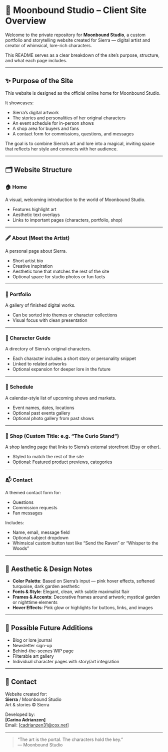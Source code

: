# 🌙 Moonbound Studio – Client Site Overview

Welcome to the private repository for **Moonbound Studio**, a custom portfolio and storytelling website created for Sierra — digital artist and creator of whimsical, lore-rich characters.

This README serves as a clear breakdown of the site’s purpose, structure, and what each page includes.

---

## ✨ Purpose of the Site

This website is designed as the official online home for Moonbound Studio.

It showcases:
- Sierra’s digital artwork
- The stories and personalities of her original characters
- An event schedule for in-person shows
- A shop area for buyers and fans
- A contact form for commissions, questions, and messages

The goal is to combine Sierra’s art and lore into a magical, inviting space that reflects her style and connects with her audience.

---

## 🗂️ Website Structure

### 🏠 Home
A visual, welcoming introduction to the world of Moonbound Studio.  
- Features highlight art
- Aesthetic text overlays
- Links to important pages (characters, portfolio, shop)

---

### 🖋️ About (Meet the Artist)
A personal page about Sierra.  
- Short artist bio
- Creative inspiration
- Aesthetic tone that matches the rest of the site
- Optional space for studio photos or fun facts

---

### 🎨 Portfolio
A gallery of finished digital works.  
- Can be sorted into themes or character collections
- Visual focus with clean presentation

---

### 🌙 Character Guide
A directory of Sierra’s original characters.  
- Each character includes a short story or personality snippet
- Linked to related artworks
- Optional expansion for deeper lore in the future

---

### 📅 Schedule
A calendar-style list of upcoming shows and markets.  
- Event names, dates, locations
- Optional past events gallery
- Optional photo gallery from past shows

---

### 🛒 Shop (Custom Title: e.g. “The Curio Stand”)
A shop landing page that links to Sierra’s external storefront (Etsy or other).  
- Styled to match the rest of the site
- Optional: Featured product previews, categories

---

### 📬 Contact
A themed contact form for:
- Questions
- Commission requests
- Fan messages

Includes:
- Name, email, message field
- Optional subject dropdown
- Whimsical custom button text like “Send the Raven” or “Whisper to the Woods”

---

## 🎨 Aesthetic & Design Notes

- **Color Palette**: Based on Sierra’s input — pink hover effects, softened turquoise, dark garden aesthetic
- **Fonts & Style**: Elegant, clean, with subtle maximalist flair
- **Frames & Accents**: Decorative frames around artwork; mystical garden or nighttime elements
- **Hover Effects**: Pink glow or highlights for buttons, links, and images

---

## 🌟 Possible Future Additions

- Blog or lore journal
- Newsletter sign-up
- Behind-the-scenes WIP page
- Filterable art gallery
- Individual character pages with story/art integration

---

## 💌 Contact

Website created for:  
**Sierra** / Moonbound Studio  
Art & stories © Sierra

Developed by:  
**[Carina Adrianzen]**  
Email: [cadrianzen31@cox.net]

---

> “The art is the portal. The characters hold the key.”  
> — Moonbound Studio
